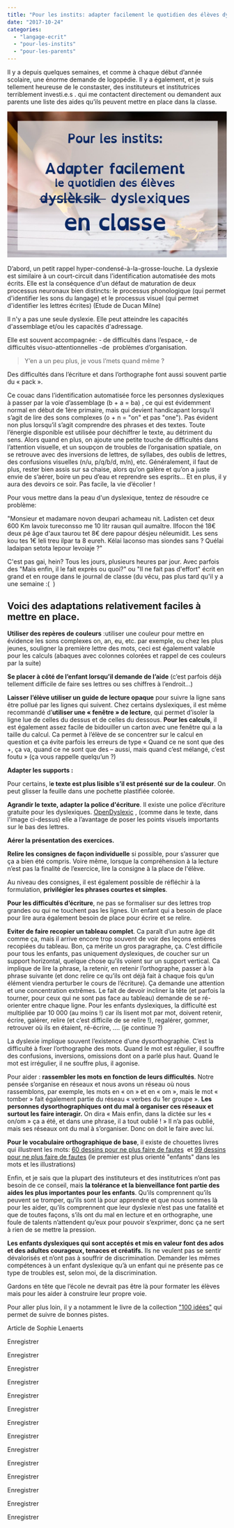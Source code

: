 ```yaml
---
title: "Pour les instits: adapter facilement le quotidien des élèves dyslexiques en classe"
date: "2017-10-24"
categories: 
  - "langage-ecrit"
  - "pour-les-instits"
  - "pour-les-parents"
---
```


Il y a depuis quelques semaines, et comme à chaque début d’année scolaire, une énorme demande de logopédie. Il y a également, et je suis tellement heureuse de le constaster, des instituteurs et institutrices terriblement investi.e.s . qui me contactent directement ou demandent aux parents une liste des aides qu’ils peuvent mettre en place dans la classe.

![](/static/img/article-dyslexie-1024x681.jpg)

D’abord, un petit rappel hyper-condensé-à-la-grosse-louche. La dyslexie est similaire à un court-circuit dans l’identification automatisée des mots écrits. Elle est la conséquence d'un défaut de maturation de deux processus neuronaux bien distincts: le processus phonologique (qui permet d'identifier les sons du langage) et le processus visuel (qui permet d'identifier les lettres écrites) (Etude de Ducan Milne)

Il n'y a pas une seule dyslexie. Elle peut atteindre les capacités d'assemblage et/ou les capacités d'adressage.

Elle est souvent accompagnée: - de difficultés dans l’espace, - de difficultés visuo-attentionnelles -de  problèmes d’organisation.

> Y’en a un peu plus, je vous l’mets quand même ?

Des difficultés dans l’écriture et dans l’orthographe font aussi souvent partie du « pack ».

Ce couac dans l’identification automatisée force les personnes dyslexiques à passer par la voie d’assemblage (b + a = ba) , ce qui est évidemment normal en début de 1ère primaire, mais qui devient handicapant lorsqu’il s’agit de lire des sons complexes (o + n = "on" et pas "one"). Pas évident non plus lorsqu’il s’agit comprendre des phrases et des textes. Toute l’énergie disponible est utilisée pour déchiffrer le texte, au détriment du sens. Alors quand en plus, on ajoute une petite touche de difficultés dans l’attention visuelle, et un soupçon de troubles de l’organisation spatiale, on se retrouve avec des inversions de lettres, de syllabes, des oublis de lettres, des confusions visuelles (n/u, p/q/b/d, m/n), etc. Généralement, il faut de plus, rester bien assis sur sa chaise, alors qu’on galère et qu’on a juste envie de s’aérer, boire un peu d’eau et reprendre ses esprits... Et en plus, il y aura des devoirs ce soir. Pas facile, la vie d’écolier !

Pour vous mettre dans la peau d'un dyslexique, tentez de résoudre ce problème:

"Monsieur et madamare novon deupari achameau nit. Ladisten cet deux 600 Km lavoix tureconsso me 10 litr rausan quil aumaître. Ilfocon thé 18€ deux pé âge d'aux taurou tet 8€ dere papour désjeu néleumidit. Les sens kou tes 1€ leli treu ilpar ta 8 eureh. Kélai laconso mas siondes sans ? Quélai ladaipan setota lepour levoiaje ?"

C'est pas gai, hein? Tous les jours, plusieurs heures par jour. Avec parfois des "Mais enfin, il le fait exprès ou quoi?" ou "Il ne fait pas d'effort" écrit en grand et en rouge dans le journal de classe (du vécu, pas plus tard qu'il y a une semaine :(  )

## **Voici des adaptations relativement faciles à mettre en place.**

**Utiliser des repères de couleurs** :utiliser une couleur pour mettre en évidence les sons complexes on, an, eu, etc. par exemple, ou chez les plus jeunes, souligner la première lettre des mots, ceci est également valable pour les calculs (abaques avec colonnes colorées et rappel de ces couleurs par la suite)

**Se placer à côté de l’enfant lorsqu’il demande de l’aide** (c’est parfois déjà tellement difficile de faire ses lettres ou ses chiffres à l’endroit...)

**Laisser l’élève utiliser un guide de lecture opaque** pour suivre la ligne sans être pollué par les lignes qui suivent. Chez certains dyslexiques, il est même recommandé d’**utiliser une « fenêtre » de lecture**, qui permet d’isoler la ligne lue de celles du dessus et de celles du dessous. **Pour les calculs**, il est également assez facile de bidouiller un carton avec une fenêtre qui a la taille du calcul. Ca permet à l’élève de se concentrer sur le calcul en question et ça évite parfois les erreurs de type « Quand ce ne sont que des +, ça va, quand ce ne sont que des – aussi, mais quand c’est mélangé, c’est foutu » (ça vous rappelle quelqu’un ?)

**Adapter les supports :**

Pour certains, l**e texte est plus lisible s’il est présenté sur de la couleur**. On peut glisser la feuille dans une pochette plastifiée colorée.

**Agrandir le texte, adapter la police d'écriture**. Il existe une police d’écriture gratuite pour les dyslexiques. [OpenDyslexic](https://opendyslexic.org/) , (comme dans le texte, dans l'image ci-dessus) elle a l’avantage de poser les points visuels importants sur le bas des lettres.

**Aérer la présentation des exercices.**

**Relire les consignes de façon individuelle** si possible, pour s’assurer que ça a bien été compris. Voire même, lorsque la compréhension à la lecture n’est pas la finalité de l’exercice, lire la consigne à la place de l'élève.

Au niveau des consignes, il est également possible de réfléchir à la formulation, **privilégier les phrases courtes et simples**.

**Pour les difficultés d’écriture**, ne pas se formaliser sur des lettres trop grandes ou qui ne touchent pas les lignes. Un enfant qui a besoin de place pour lire aura également besoin de place pour écrire et se relire.

**Eviter de faire recopier un tableau complet**. Ca paraît d’un autre âge dit comme ça, mais il arrive encore trop souvent de voir des leçons entières recopiées du tableau. Bon, ça mérite un gros paragraphe, ça. C’est difficile pour tous les enfants, pas uniquement dyslexiques, de coucher sur un support horizontal, quelque chose qu’ils voient sur un support vertical. Ca implique de lire la phrase, la retenir, en retenir l’orthographe, passer à la phrase suivante (et donc relire ce qu’ils ont déjà fait à chaque fois qu’un élément viendra perturber le cours de l’écriture). Ça demande une attention et une concentration extrêmes. Le fait de devoir incliner la tête (et parfois la tourner, pour ceux qui ne sont pas face au tableau) demande de se ré-orienter entre chaque ligne. Pour les enfants dyslexiques, la difficulté est multipliée par 10 000 (au moins !) car ils lisent mot par mot, doivent retenir, écrire, galérer, relire (et c’est difficile de se relire !), regalérer, gommer, retrouver où ils en étaient, ré-écrire, .... (je continue ?)

La dyslexie implique souvent l’existence d’une dysorthographie. C’est la difficulté à fixer l’orthographe des mots. Quand le mot est régulier, il souffre des confusions, inversions, omissions dont on a parlé plus haut. Quand le mot est irrégulier, il ne souffre plus, il agonise.

Pour aider : **rassembler les mots en fonction de leurs difficultés**. Notre pensée s’organise en réseaux et nous avons un réseau où nous rassemblons, par exemple, les mots en « on » et en « om », mais le mot « tomber » fait également partie du réseau « verbes du 1er groupe ». **Les personnes dysorthographiques ont du mal à organiser ces réseaux et surtout les faire interagir.** On dira « Mais enfin, dans la dictée sur les « on/om » ça a été, et dans une phrase, il a tout oublié ! » Il n’a pas oublié, mais ses réseaux ont du mal à s’organiser. Donc on doit le faire avec lui.

**Pour le vocabulaire orthographique de base**, il existe de chouettes livres qui illustrent les mots: [60 dessins pour ne plus faire de fautes](http://golem13.fr/60-dessins-pour-ne-plus-faire-de-fautes/)  et [99 dessins pour ne plus faire de fautes](https://www.projet-voltaire.fr/livres/livre-orthographe-99-dessins-sandrine-campese/) (le premier est plus orienté "enfants" dans les mots et les illustrations)

Enfin, et je sais que la plupart des instituteurs et des institutrices n’ont pas besoin de ce conseil, mais **la tolérance et la bienveillance font partie des aides les plus importantes pour les enfants**. Qu’ils comprennent qu’ils peuvent se tromper, qu’ils sont là pour apprendre et que nous sommes là pour les aider, qu’ils comprennent que leur dyslexie n’est pas une fatalité et que de toutes façons, s’ils ont du mal en lecture et en orthographe, une foule de talents n’attendent qu’eux pour pouvoir s’exprimer, donc ça ne sert à rien de se mettre la pression.

**Les enfants dyslexiques qui sont acceptés et mis en valeur font des ados et des adultes courageux, tenaces et créatifs.** Ils ne veulent pas se sentir dévalorisés et n’ont pas à souffrir de discrimination. Demander les mêmes compétences à un enfant dyslexique qu’à un enfant qui ne présente pas ce type de troubles est, selon moi, de la discrimination.

Gardons en tête que l’école ne devrait pas être là pour formater les élèves mais pour les aider à construire leur propre voie.

Pour aller plus loin, il y a notamment le livre de la collection ["100 idées"](https://livre.fnac.com/a4161573/Gavin-Reid-100-idees-pour-venir-en-aide-aux-eleves-dyslexiques) qui permet de suivre de bonnes pistes.

Article de Sophie Lenaerts

Enregistrer

Enregistrer

Enregistrer

Enregistrer

Enregistrer

Enregistrer

Enregistrer

Enregistrer

Enregistrer

Enregistrer

Enregistrer

Enregistrer

Enregistrer

Enregistrer
